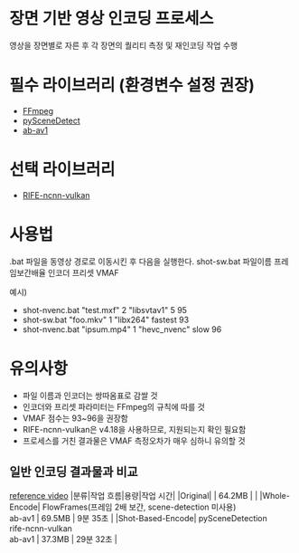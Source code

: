 # 장면 기반 영상 인코딩 프로세스
영상을 장면별로 자른 후 각 장면의 퀄리티 측정 및 재인코딩 작업 수행

# 필수 라이브러리 (환경변수 설정 권장)
* [FFmpeg](https://www.gyan.dev/ffmpeg/builds/)
* [pySceneDetect](https://www.scenedetect.com/download/)
* [ab-av1](https://github.com/alexheretic/ab-av1)

# 선택 라이브러리
* [RIFE-ncnn-vulkan](https://github.com/TNTwise/rife-ncnn-vulkan)

# 사용법
.bat 파일을 동영상 경로로 이동시킨 후 다음을 실행한다.
shot-sw.bat 파일이름 프레임보간배율 인코더 프리셋 VMAF

예시)
* shot-nvenc.bat "test.mxf" 2 "libsvtav1" 5 95
* shot-sw.bat "foo.mkv" 1 "libx264" fastest 93
* shot-nvenc.bat "ipsum.mp4" 1 "hevc_nvenc" slow 96

# 유의사항
* 파일 이름과 인코더는 쌍따옴표로 감쌀 것
* 인코더와 프리셋 파라미터는 FFmpeg의 규칙에 따를 것
* VMAF 점수는 93~96을 권장함
* RIFE-ncnn-vulkan은 v4.18을 사용하므로, 지원되는지 확인 필요함
* 프로세스를 거친 결과물은 VMAF 측정오차가 매우 심하니 유의할 것

## 일반 인코딩 결과물과 비교
[reference video](https://www.youtube.com/watch?v=tbWugSQ7kCk)
|분류|작업 흐름|용량|작업 시간|
|Original|  | 64.2MB |  |
|Whole-Encode| FlowFrames(프레임 2배 보간, scene-detection 미사용)<br/>ab-av1 | 69.5MB | 9분 35초 |
|Shot-Based-Encode| pySceneDetection<br/>rife-ncnn-vulkan<br/>ab-av1 | 37.3MB | 29분 32초 |

